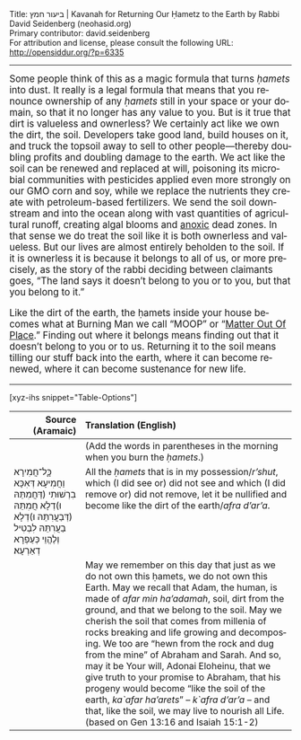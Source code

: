 <html>
<head></head>
<body>
Title: ביעור חמץ | Kavanah for Returning Our Ḥametz to the Earth by Rabbi David Seidenberg (neohasid.org)<br />
Primary contributor: david.seidenberg<br />
For attribution and license, please consult the following URL: <a href="http://opensiddur.org/?p=6335">http://opensiddur.org/?p=6335</a>
<p />
<hr />

<div class="english" lang="en" style="font-size: 1.2em;">
Some people think of this as a magic formula that turns <em>ḥamets</em> into dust. It really is a legal formula that means that you renounce ownership of any <em>ḥamets</em> still in your space or your domain, so that it no longer has any value to you. But is it true that dirt is valueless and ownerless? We certainly act like we own the dirt, the soil. Developers take good land, build houses on it, and truck the topsoil away to sell to other people—thereby doubling profits and doubling damage to the earth. We act like the soil can be renewed and replaced at will, poisoning its microbial communities with pesticides applied even more strongly on our GMO corn and soy, while we replace the nutrients they create with petroleum-based fertilizers. We send the soil downstream and into the ocean along with vast quantities of agricultural runoff, creating algal blooms and <a href="https://en.wikipedia.org/wiki/Anoxic_waters">anoxic</a> dead zones. In that sense we do treat the soil like it is both ownerless and valueless. But our lives are almost entirely beholden to the soil. If it is ownerless it is because it belongs to all of us, or more precisely, as the story of the rabbi deciding between claimants goes, “The land says it doesn’t belong to you or to you, but that you belong to it.”

Like the dirt of the earth, the ḥamets inside your house becomes what at Burning Man we call “MOOP” or “<a href="https://burningman.org/event/preparation/leaving-no-trace/moop/">Matter Out Of Place</a>.” Finding out where it belongs means finding out that it doesn’t belong to you or to us. Returning it to the soil means tilling our stuff back into the earth, where it can become renewed, where it can become sustenance for new life.
</div>

<hr />

[xyz-ihs snippet="Table-Options"]<table style="margin-left: auto; margin-right: auto;" class="draggable">
<thead><tr><th id="x" style="text-align: right;">Source (Aramaic)</th><th style="text-align: left;">Translation (English)</th></tr></thead>
<tbody>
<tr><td style="vertical-align:top;">
<div class="liturgy" lang="he">

</span></div></td>
 
<td style="vertical-align:top;">
<div class="english" lang="en">
<span class="instruction">(Add the words in parentheses in the morning when you burn the <em>ḥamets</em>.)</span>
</div></td></tr>


<tr><td style="vertical-align:top;">
<div class="liturgy" lang="he">
כָׇּל־חֲמִירָא וַחֲמִיעָא דְּאִכָּא בִרְשׁוּתִי (דַּחֲמִתֵּהּ וּ)דְלָא חֲמִתֵּהּ (דְּבַעֲרִתֵּהּ וּ)דְלָא בַעֲרִתֵּהּ לִבְטִיל וְלֶהֱוֵי כְּעַפְרָא דְאַרְעָא׃
</span></div></td>
 
<td style="vertical-align:top;"><div class="english" lang="en">
All the <em>ḥamets</em> that is in my possession/<em>r’shut</em>, which (I did see or) did not see and which (I did remove or) did not remove, let it be nullified and become like the dirt of the earth/<em>afra d’ar’a</em>.
</div></td></tr>


<tr>
<td style="vertical-align:top;">
<div class="liturgy" lang="he">

</span></div></td>
 
<td style="vertical-align:top;">
<div class="english" lang="en">
May we remember on this day that just as we do not own this ḥamets, we do not own this Earth. May we recall that Adam, the human, is made of <em>afar min ha’adamah</em>, soil, dirt from the ground, and that we belong to the soil. May we cherish the soil that comes from millenia of rocks breaking and life growing and decomposing. We too are “hewn from the rock and dug from the mine” of Abraham and Sarah. And so, may it be Your will, Adonai Eloheinu, that we give truth to your promise to Abraham, that his progeny would become “like the soil of the earth,<em> ka`afar ha’arets</em>” – <em>k`afra d’ar’a</em> – and that, like the soil, we may live to nourish all Life. (based on Gen 13:16 and Isaiah 15:1-2)
</div></td></tr>
</tbody></table>

&nbsp;
</body>
</html>